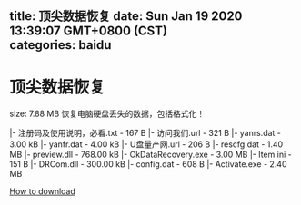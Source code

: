 
title: 顶尖数据恢复
date: Sun Jan 19 2020 13:39:07 GMT+0800 (CST)    
categories: baidu
---

# 顶尖数据恢复
size: 7.88 MB
 恢复电脑硬盘丢失的数据，包括格式化！
 
|- 注册码及使用说明，必看.txt - 167 B
|- 访问我们.url - 321 B
|- yanrs.dat - 3.00 kB
|- yanfr.dat - 4.00 kB
|- U盘量产网.url - 206 B
|- rescfg.dat - 1.40 MB
|- preview.dll - 768.00 kB
|- OkDataRecovery.exe - 3.00 MB
|- Item.ini - 151 B
|- DRCom.dll - 300.00 kB
|- config.dat - 608 B
|- Activate.exe - 2.40 MB

[How to download](https://bpcam.bemobtrk.com/go/2ceec3aa-1ca2-46d6-b9ff-aaa5c184517c?jno=4557)